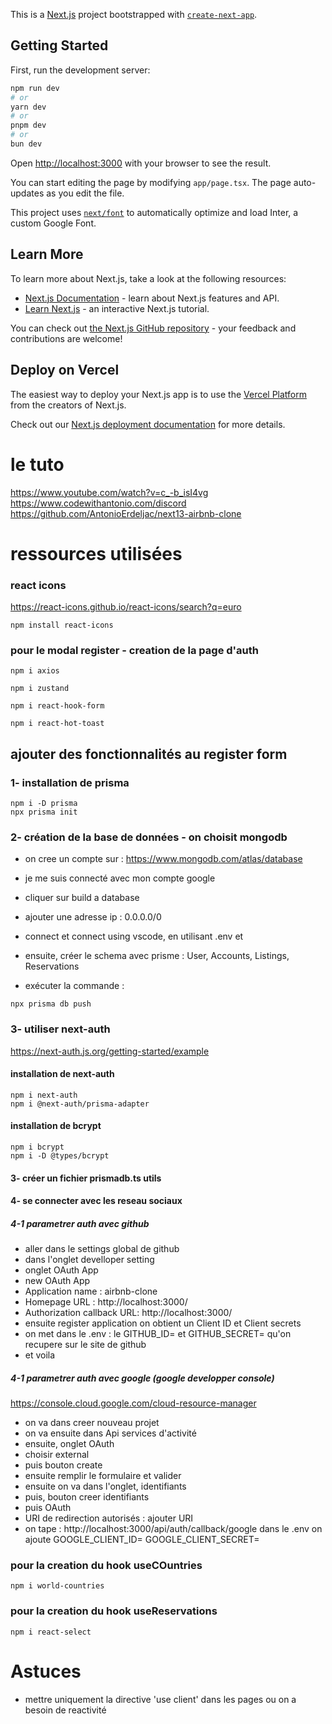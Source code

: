 This is a [Next.js](https://nextjs.org/) project bootstrapped with [`create-next-app`](https://github.com/vercel/next.js/tree/canary/packages/create-next-app).

## Getting Started

First, run the development server:

```bash
npm run dev
# or
yarn dev
# or
pnpm dev
# or
bun dev
```

Open [http://localhost:3000](http://localhost:3000) with your browser to see the result.

You can start editing the page by modifying `app/page.tsx`. The page auto-updates as you edit the file.

This project uses [`next/font`](https://nextjs.org/docs/basic-features/font-optimization) to automatically optimize and load Inter, a custom Google Font.

## Learn More

To learn more about Next.js, take a look at the following resources:

- [Next.js Documentation](https://nextjs.org/docs) - learn about Next.js features and API.
- [Learn Next.js](https://nextjs.org/learn) - an interactive Next.js tutorial.

You can check out [the Next.js GitHub repository](https://github.com/vercel/next.js/) - your feedback and contributions are welcome!

## Deploy on Vercel

The easiest way to deploy your Next.js app is to use the [Vercel Platform](https://vercel.com/new?utm_medium=default-template&filter=next.js&utm_source=create-next-app&utm_campaign=create-next-app-readme) from the creators of Next.js.

Check out our [Next.js deployment documentation](https://nextjs.org/docs/deployment) for more details.

# le tuto
https://www.youtube.com/watch?v=c_-b_isI4vg
https://www.codewithantonio.com/discord
https://github.com/AntonioErdeljac/next13-airbnb-clone



# ressources utilisées

### react icons
https://react-icons.github.io/react-icons/search?q=euro

```
npm install react-icons
```

### pour le modal register - creation de la page d'auth
```
npm i axios
```

```
npm i zustand
```
```
npm i react-hook-form
```

```
npm i react-hot-toast
```

## ajouter des fonctionnalités au register form
### 1- installation de prisma

```
npm i -D prisma
npx prisma init

```
### 2- création de la base de données - on choisit mongodb

- on cree un compte sur : https://www.mongodb.com/atlas/database
- je me suis connecté avec mon compte google
- cliquer sur build a database
- ajouter une adresse ip : 0.0.0.0/0 
- connect et connect using vscode, en utilisant .env et 

- ensuite, créer le schema avec prisme : User, Accounts, Listings, Reservations
- exécuter la commande : 
```
npx prisma db push
```

### 3- utiliser next-auth
https://next-auth.js.org/getting-started/example

#### installation de next-auth
```
npm i next-auth
npm i @next-auth/prisma-adapter
```

#### installation de bcrypt
```
npm i bcrypt
npm i -D @types/bcrypt
```

#### 3- créer un fichier prismadb.ts utils

#### 4- se connecter avec les reseau sociaux
##### 4-1 parametrer auth avec github
- aller dans le settings global de github
- dans l'onglet develloper setting
- onglet OAuth App
- new OAuth App
- Application name : airbnb-clone
- Homepage URL : http://localhost:3000/
- Authorization callback URL: http://localhost:3000/
- ensuite register application
on obtient un Client ID et Client secrets
- on met dans le .env : le GITHUB_ID= et GITHUB_SECRET= qu'on recupere sur le site de github
- et voila

##### 4-1 parametrer auth avec google (google developper console)
https://console.cloud.google.com/cloud-resource-manager

- on va dans creer nouveau projet
- on va ensuite dans Api services d'activité
- ensuite, onglet OAuth
- choisir external
- puis bouton create
- ensuite remplir le formulaire et valider
- ensuite on va dans l'onglet, identifiants
- puis, bouton creer identifiants
- puis OAuth
- URI de redirection autorisés : ajouter URI
- on tape : http://localhost:3000/api/auth/callback/google
dans le .env on ajoute
GOOGLE_CLIENT_ID=<le code>
GOOGLE_CLIENT_SECRET=<le code>


### pour la creation du hook useCOuntries
```
npm i world-countries
```

### pour la creation du hook useReservations
```
npm i react-select
```

# Astuces
- mettre uniquement la directive 'use client' dans les pages ou on a besoin de reactivité